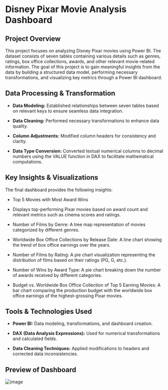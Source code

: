# Disney Pixar Movie Analysis Dashboard

## Project Overview

This project focuses on analyzing Disney Pixar movies using Power BI. The dataset consists of seven tables containing various details such as genres, ratings, box office collections, awards, and other relevant movie-related information. The goal of this project is to gain meaningful insights from the data by building a structured data model, performing necessary transformations, and visualizing key metrics through a Power BI dashboard.

## Data Processing & Transformation

- **Data Modeling:** Established relationships between seven tables based on relevant keys to ensure seamless data integration.

- **Data Cleaning:** Performed necessary transformations to enhance data quality.

- **Column Adjustments:** Modified column headers for consistency and clarity.

- **Data Type Conversion:** Converted textual numerical columns to decimal numbers using the VALUE function in DAX to facilitate mathematical computations.

## Key Insights & Visualizations

The final dashboard provides the following insights:

- Top 5 Movies with Most Award Wins

- Displays top-performing Pixar movies based on award count and relevant metrics such as cinema scores and ratings.

- Number of Films by Genre: A tree map representation of movies categorized by different genres.

- Worldwide Box Office Collections by Release Date: A line chart showing the trend of box office earnings over the years.

- Number of Films by Rating: A pie chart visualization representing the distribution of films based on their ratings (PG, G, etc.).

- Number of Wins by Award Type: A pie chart breaking down the number of awards received by different categories.

- Budget vs. Worldwide Box Office Collection of Top 5 Earning Movies: A bar chart comparing the production budget with the worldwide box office earnings of the highest-grossing Pixar movies.

## Tools & Technologies Used

- **Power BI:** Data modeling, transformations, and dashboard creation.

- **DAX (Data Analysis Expressions):** Used for numerical transformations and calculated fields.

- **Data Cleaning Techniques:** Applied modifications to headers and corrected data inconsistencies.
  
## Preview of Dashboard
![image](https://github.com/user-attachments/assets/a96746aa-e0d2-4c93-869c-375131a7e0b1)
